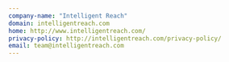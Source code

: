 ```yaml
---
company-name: "Intelligent Reach"
domain: intelligentreach.com
home: http://www.intelligentreach.com/
privacy-policy: http://intelligentreach.com/privacy-policy/
email: team@intelligentreach.com
---
```




